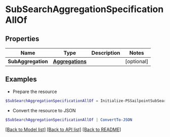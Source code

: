 # SubSearchAggregationSpecificationAllOf
## Properties

Name | Type | Description | Notes
------------ | ------------- | ------------- | -------------
**SubAggregation** | [**Aggregations**](Aggregations.md) |  | [optional] 

## Examples

- Prepare the resource
```powershell
$SubSearchAggregationSpecificationAllOf = Initialize-PSSailpointSubSearchAggregationSpecificationAllOf  -SubAggregation null
```

- Convert the resource to JSON
```powershell
$SubSearchAggregationSpecificationAllOf | ConvertTo-JSON
```

[[Back to Model list]](../README.md#documentation-for-models) [[Back to API list]](../README.md#documentation-for-api-endpoints) [[Back to README]](../README.md)

